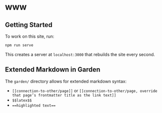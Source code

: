 # www

## Getting Started

To work on this site, run:

```bash
npm run serve
```

This creates a server at `localhost:3000` that rebuilds the site every second.


## Extended Markdown in Garden

The `garden/` directory allows for extended markdown syntax:

- `[[connection-to-other/page]]` or `[[connection-to-other/page, override that page’s frontmatter title as the link text]]`
- `$$latex$$`
- `==highlighted text==`
